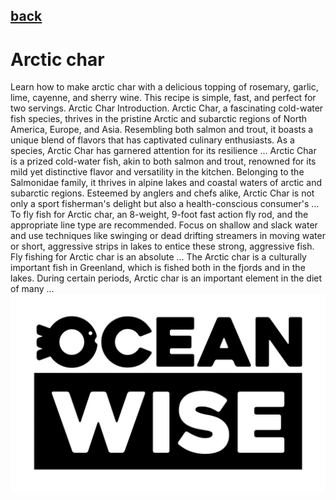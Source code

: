 ## [back](../index.md) 
# Arctic char
Learn how to make arctic char with a delicious topping of rosemary, garlic, lime, cayenne, and sherry wine. This recipe is simple, fast, and perfect for two servings. Arctic Char Introduction. Arctic Char, a fascinating cold-water fish species, thrives in the pristine Arctic and subarctic regions of North America, Europe, and Asia. Resembling both salmon and trout, it boasts a unique blend of flavors that has captivated culinary enthusiasts. As a species, Arctic Char has garnered attention for its resilience ... Arctic Char is a prized cold-water fish, akin to both salmon and trout, renowned for its mild yet distinctive flavor and versatility in the kitchen. Belonging to the Salmonidae family, it thrives in alpine lakes and coastal waters of arctic and subarctic regions. Esteemed by anglers and chefs alike, Arctic Char is not only a sport fisherman's delight but also a health-conscious consumer's ... To fly fish for Arctic char, an 8-weight, 9-foot fast action fly rod, and the appropriate line type are recommended. Focus on shallow and slack water and use techniques like swinging or dead drifting streamers in moving water or short, aggressive strips in lakes to entice these strong, aggressive fish. Fly fishing for Arctic char is an absolute ... The Arctic char is a culturally important fish in Greenland, which is fished both in the fjords and in the lakes. During certain periods, Arctic char is an important element in the diet of many ...
![zdjecie ryby :)](../fotki/Arctic_char.jpg)
